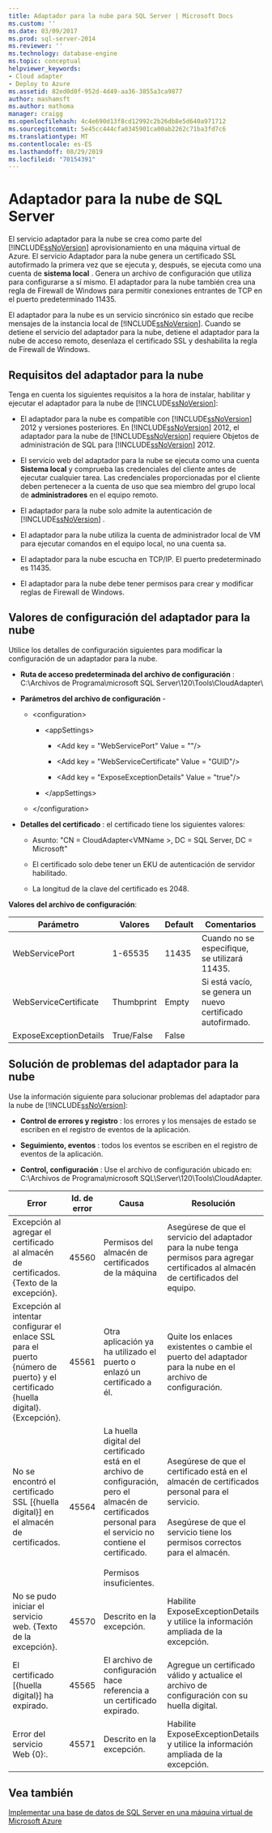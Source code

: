 ```yaml
---
title: Adaptador para la nube para SQL Server | Microsoft Docs
ms.custom: ''
ms.date: 03/09/2017
ms.prod: sql-server-2014
ms.reviewer: ''
ms.technology: database-engine
ms.topic: conceptual
helpviewer_keywords:
- Cloud adapter
- Deploy to Azure
ms.assetid: 82ed0d0f-952d-4d49-aa36-3855a3ca9877
author: mashamsft
ms.author: mathoma
manager: craigg
ms.openlocfilehash: 4c4e690d13f8cd12992c2b26db8e5d640a971712
ms.sourcegitcommit: 5e45cc444cfa0345901ca00ab2262c71ba3fd7c6
ms.translationtype: MT
ms.contentlocale: es-ES
ms.lasthandoff: 08/29/2019
ms.locfileid: "70154391"
---
```

# <a name="cloud-adapter-for-sql-server"></a>Adaptador para la nube de SQL Server
  El servicio adaptador para la nube se crea como parte del [!INCLUDE[ssNoVersion](../includes/ssnoversion-md.md)] aprovisionamiento en una máquina virtual de Azure. El servicio Adaptador para la nube genera un certificado SSL autofirmado la primera vez que se ejecuta y, después, se ejecuta como una cuenta de **sistema local** . Genera un archivo de configuración que utiliza para configurarse a sí mismo. El adaptador para la nube también crea una regla de Firewall de Windows para permitir conexiones entrantes de TCP en el puerto predeterminado 11435.  
  
 El adaptador para la nube es un servicio sincrónico sin estado que recibe mensajes de la instancia local de [!INCLUDE[ssNoVersion](../includes/ssnoversion-md.md)]. Cuando se detiene el servicio del adaptador para la nube, detiene el adaptador para la nube de acceso remoto, desenlaza el certificado SSL y deshabilita la regla de Firewall de Windows.  
  
## <a name="cloud-adapter-requirements"></a>Requisitos del adaptador para la nube  
 Tenga en cuenta los siguientes requisitos a la hora de instalar, habilitar y ejecutar el adaptador para la nube de [!INCLUDE[ssNoVersion](../includes/ssnoversion-md.md)]:  
  
-   El adaptador para la nube es compatible con [!INCLUDE[ssNoVersion](../includes/ssnoversion-md.md)] 2012 y versiones posteriores. En [!INCLUDE[ssNoVersion](../includes/ssnoversion-md.md)] 2012, el adaptador para la nube de [!INCLUDE[ssNoVersion](../includes/ssnoversion-md.md)] requiere Objetos de administración de SQL para [!INCLUDE[ssNoVersion](../includes/ssnoversion-md.md)] 2012.  
  
-   El servicio web del adaptador para la nube se ejecuta como una cuenta **Sistema local** y comprueba las credenciales del cliente antes de ejecutar cualquier tarea. Las credenciales proporcionadas por el cliente deben pertenecer a la cuenta de uso que sea miembro del grupo local de **administradores** en el equipo remoto.  
  
-   El adaptador para la nube solo admite la autenticación de [!INCLUDE[ssNoVersion](../includes/ssnoversion-md.md)] .  
  
-   El adaptador para la nube utiliza la cuenta de administrador local de VM para ejecutar comandos en el equipo local, no una cuenta sa.  
  
-   El adaptador para la nube escucha en TCP/IP. El puerto predeterminado es 11435.  
  
-   El adaptador para la nube debe tener permisos para crear y modificar reglas de Firewall de Windows.  
  
## <a name="cloud-adapter-configuration-settings"></a>Valores de configuración del adaptador para la nube  
 Utilice los detalles de configuración siguientes para modificar la configuración de un adaptador para la nube.  
  
-   **Ruta de acceso predeterminada del archivo de configuración** : C:\Archivos de Programa\microsoft SQL Server\120\Tools\CloudAdapter\  
  
-   **Parámetros del archivo de configuración** -  
  
    -   \<configuration>  
  
        -   \<appSettings>  
  
            -   \<Add key = "WebServicePort" Value = ""/>  
  
            -   \<Add key = "WebServiceCertificate" Value = "GUID"/>  
  
            -   \<Add key = "ExposeExceptionDetails" Value = "true"/>  
  
        -   \</appSettings>  
  
    -   \</configuration>  
  
-   **Detalles del certificado** : el certificado tiene los siguientes valores:  
  
    -   Asunto: "CN = CloudAdapter\<VMName >, DC = SQL Server, DC = Microsoft"  
  
    -   El certificado solo debe tener un EKU de autenticación de servidor habilitado.  
  
    -   La longitud de la clave del certificado es 2048.  
  
 **Valores del archivo de configuración**:  
  
|Parámetro|Valores|Default|Comentarios|  
|-------------|------------|-------------|--------------|  
|WebServicePort|1-65535|11435|Cuando no se especifique, se utilizará 11435.|  
|WebServiceCertificate|Thumbprint|Empty|Si está vacío, se genera un nuevo certificado autofirmado.|  
|ExposeExceptionDetails|True/False|False||  
  
## <a name="cloud-adapter-troubleshooting"></a>Solución de problemas del adaptador para la nube  
 Use la información siguiente para solucionar problemas del adaptador para la nube de [!INCLUDE[ssNoVersion](../includes/ssnoversion-md.md)]:  
  
-   **Control de errores y registro** : los errores y los mensajes de estado se escriben en el registro de eventos de la aplicación.  
  
-   **Seguimiento, eventos** : todos los eventos se escriben en el registro de eventos de la aplicación.  
  
-   **Control, configuración** : Use el archivo de configuración ubicado en:  C:\Archivos de Programa\microsoft SQL\\Server\120\Tools\CloudAdapter.  
  
|Error|Id. de error|Causa|Resolución|  
|-----------|--------------|-----------|----------------|  
|Excepción al agregar el certificado al almacén de certificados. {Texto de la excepción}.|45560|Permisos del almacén de certificados de la máquina|Asegúrese de que el servicio del adaptador para la nube tenga permisos para agregar certificados al almacén de certificados del equipo.|  
|Excepción al intentar configurar el enlace SSL para el puerto {número de puerto} y el certificado {huella digital}. {Excepción}.|45561|Otra aplicación ya ha utilizado el puerto o enlazó un certificado a él.|Quite los enlaces existentes o cambie el puerto del adaptador para la nube en el archivo de configuración.|  
|No se encontró el certificado SSL [{huella digital}] en el almacén de certificados.|45564|La huella digital del certificado está en el archivo de configuración, pero el almacén de certificados personal para el servicio no contiene el certificado.<br /><br /> Permisos insuficientes.|Asegúrese de que el certificado está en el almacén de certificados personal para el servicio.<br /><br /> Asegúrese de que el servicio tiene los permisos correctos para el almacén.|  
|No se pudo iniciar el servicio web. {Texto de la excepción}.|45570|Descrito en la excepción.|Habilite ExposeExceptionDetails y utilice la información ampliada de la excepción.|  
|El certificado [{huella digital}] ha expirado.|45565|El archivo de configuración hace referencia a un certificado expirado.|Agregue un certificado válido y actualice el archivo de configuración con su huella digital.|  
|Error del servicio Web {0}:.|45571|Descrito en la excepción.|Habilite ExposeExceptionDetails y utilice la información ampliada de la excepción.|  
  
## <a name="see-also"></a>Vea también  
 [Implementar una base de datos de SQL Server en una máquina virtual de Microsoft Azure](../relational-databases/databases/deploy-a-sql-server-database-to-a-microsoft-azure-virtual-machine.md)  
  
  
